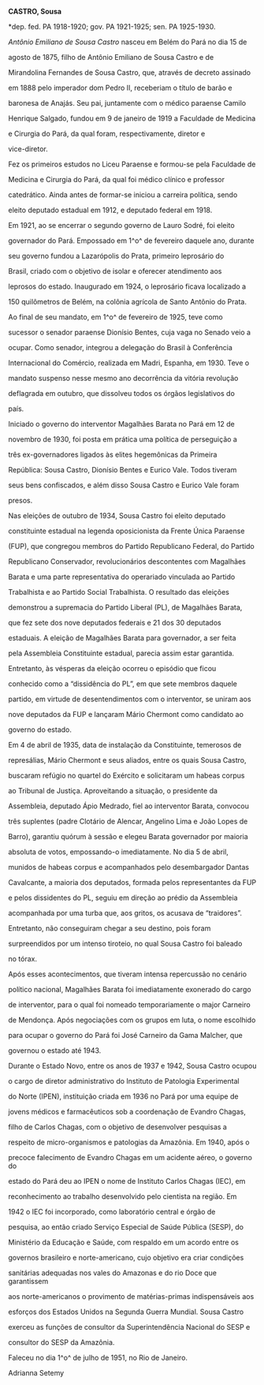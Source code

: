 **CASTRO, Sousa**



\*dep. fed. PA 1918-1920; gov. PA 1921-1925; sen. PA 1925-1930.



*Antônio Emiliano de Sousa Castro* nasceu em Belém do Pará no dia 15 de

agosto de 1875, filho de Antônio Emiliano de Sousa Castro e de

Mirandolina Fernandes de Sousa Castro, que, através de decreto assinado

em 1888 pelo imperador dom Pedro II, receberiam o título de barão e

baronesa de Anajás. Seu pai, juntamente com o médico paraense Camilo

Henrique Salgado, fundou em 9 de janeiro de 1919 a Faculdade de Medicina

e Cirurgia do Pará, da qual foram, respectivamente, diretor e

vice-diretor.



Fez os primeiros estudos no Liceu Paraense e formou-se pela Faculdade de

Medicina e Cirurgia do Pará, da qual foi médico clínico e professor

catedrático. Ainda antes de formar-se iniciou a carreira política, sendo

eleito deputado estadual em 1912, e deputado federal em 1918.



Em 1921, ao se encerrar o segundo governo de Lauro Sodré, foi eleito

governador do Pará. Empossado em 1^o^ de fevereiro daquele ano, durante

seu governo fundou a Lazarópolis do Prata, primeiro leprosário do

Brasil, criado com o objetivo de isolar e oferecer atendimento aos

leprosos do estado. Inaugurado em 1924, o leprosário ficava localizado a

150 quilômetros de Belém, na colônia agrícola de Santo Antônio do Prata.

Ao final de seu mandato, em 1^o^ de fevereiro de 1925, teve como

sucessor o senador paraense Dionísio Bentes, cuja vaga no Senado veio a

ocupar. Como senador, integrou a delegação do Brasil à Conferência

Internacional do Comércio, realizada em Madri, Espanha, em 1930. Teve o

mandato suspenso nesse mesmo ano decorrência da vitória revolução

deflagrada em outubro, que dissolveu todos os órgãos legislativos do

país.



Iniciado o governo do interventor Magalhães Barata no Pará em 12 de

novembro de 1930, foi posta em prática uma política de perseguição a

três ex-governadores ligados às elites hegemônicas da Primeira

República: Sousa Castro, Dionísio Bentes e Eurico Vale. Todos tiveram

seus bens confiscados, e além disso Sousa Castro e Eurico Vale foram

presos.



Nas eleições de outubro de 1934, Sousa Castro foi eleito deputado

constituinte estadual na legenda oposicionista da Frente Única Paraense

(FUP), que congregou membros do Partido Republicano Federal, do Partido

Republicano Conservador, revolucionários descontentes com Magalhães

Barata e uma parte representativa do operariado vinculada ao Partido

Trabalhista e ao Partido Social Trabalhista. O resultado das eleições

demonstrou a supremacia do Partido Liberal (PL), de Magalhães Barata,

que fez sete dos nove deputados federais e 21 dos 30 deputados

estaduais. A eleição de Magalhães Barata para governador, a ser feita

pela Assembleia Constituinte estadual, parecia assim estar garantida.

Entretanto, às vésperas da eleição ocorreu o episódio que ficou

conhecido como a “dissidência do PL”, em que sete membros daquele

partido, em virtude de desentendimentos com o interventor, se uniram aos

nove deputados da FUP e lançaram Mário Chermont como candidato ao

governo do estado.



Em 4 de abril de 1935, data de instalação da Constituinte, temerosos de

represálias, Mário Chermont e seus aliados, entre os quais Sousa Castro,

buscaram refúgio no quartel do Exército e solicitaram um habeas corpus

ao Tribunal de Justiça. Aproveitando a situação, o presidente da

Assembleia, deputado Ápio Medrado, fiel ao interventor Barata, convocou

três suplentes (padre Clotário de Alencar, Angelino Lima e João Lopes de

Barro), garantiu quórum à sessão e elegeu Barata governador por maioria

absoluta de votos, empossando-o imediatamente. No dia 5 de abril,

munidos de habeas corpus e acompanhados pelo desembargador Dantas

Cavalcante, a maioria dos deputados, formada pelos representantes da FUP

e pelos dissidentes do PL, seguiu em direção ao prédio da Assembleia

acompanhada por uma turba que, aos gritos, os acusava de “traidores”.

Entretanto, não conseguiram chegar a seu destino, pois foram

surpreendidos por um intenso tiroteio, no qual Sousa Castro foi baleado

no tórax.



Após esses acontecimentos, que tiveram intensa repercussão no cenário

político nacional, Magalhães Barata foi imediatamente exonerado do cargo

de interventor, para o qual foi nomeado temporariamente o major Carneiro

de Mendonça. Após negociações com os grupos em luta, o nome escolhido

para ocupar o governo do Pará foi José Carneiro da Gama Malcher, que

governou o estado até 1943.



Durante o Estado Novo, entre os anos de 1937 e 1942, Sousa Castro ocupou

o cargo de diretor administrativo do Instituto de Patologia Experimental

do Norte (IPEN), instituição criada em 1936 no Pará por uma equipe de

jovens médicos e farmacêuticos sob a coordenação de Evandro Chagas,

filho de Carlos Chagas, com o objetivo de desenvolver pesquisas a

respeito de micro-organismos e patologias da Amazônia. Em 1940, após o

precoce falecimento de Evandro Chagas em um acidente aéreo, o governo do

estado do Pará deu ao IPEN o nome de Instituto Carlos Chagas (IEC), em

reconhecimento ao trabalho desenvolvido pelo cientista na região. Em

1942 o IEC foi incorporado, como laboratório central e órgão de

pesquisa, ao então criado Serviço Especial de Saúde Pública (SESP), do

Ministério da Educação e Saúde, com respaldo em um acordo entre os

governos brasileiro e norte-americano, cujo objetivo era criar condições

sanitárias adequadas nos vales do Amazonas e do rio Doce que garantissem

aos norte-americanos o provimento de matérias-primas indispensáveis aos

esforços dos Estados Unidos na Segunda Guerra Mundial. Sousa Castro

exerceu as funções de consultor da Superintendência Nacional do SESP e

consultor do SESP da Amazônia.



Faleceu no dia 1^o^ de julho de 1951, no Rio de Janeiro.



Adrianna Setemy




